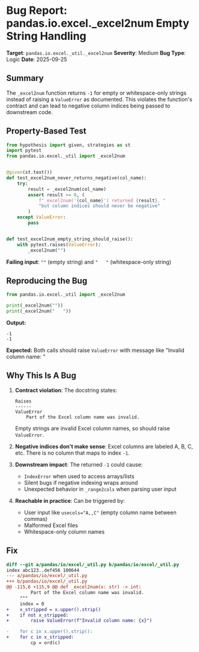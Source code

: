 # Bug Report: pandas.io.excel._excel2num Empty String Handling

**Target**: `pandas.io.excel._util._excel2num`
**Severity**: Medium
**Bug Type**: Logic
**Date**: 2025-09-25

## Summary

The `_excel2num` function returns `-1` for empty or whitespace-only strings instead of raising a `ValueError` as documented. This violates the function's contract and can lead to negative column indices being passed to downstream code.

## Property-Based Test

```python
from hypothesis import given, strategies as st
import pytest
from pandas.io.excel._util import _excel2num


@given(st.text())
def test_excel2num_never_returns_negative(col_name):
    try:
        result = _excel2num(col_name)
        assert result >= 0, (
            f"_excel2num('{col_name}') returned {result}, "
            "but column indices should never be negative"
        )
    except ValueError:
        pass


def test_excel2num_empty_string_should_raise():
    with pytest.raises(ValueError):
        _excel2num("")
```

**Failing input**: `""` (empty string) and `"   "` (whitespace-only string)

## Reproducing the Bug

```python
from pandas.io.excel._util import _excel2num

print(_excel2num(""))
print(_excel2num("   "))
```

**Output:**
```
-1
-1
```

**Expected:** Both calls should raise `ValueError` with message like "Invalid column name: "

## Why This Is A Bug

1. **Contract violation**: The docstring states:
   ```
   Raises
   ------
   ValueError
       Part of the Excel column name was invalid.
   ```
   Empty strings are invalid Excel column names, so should raise `ValueError`.

2. **Negative indices don't make sense**: Excel columns are labeled A, B, C, etc. There is no column that maps to index `-1`.

3. **Downstream impact**: The returned `-1` could cause:
   - `IndexError` when used to access arrays/lists
   - Silent bugs if negative indexing wraps around
   - Unexpected behavior in `_range2cols` when parsing user input

4. **Reachable in practice**: Can be triggered by:
   - User input like `usecols="A,,C"` (empty column name between commas)
   - Malformed Excel files
   - Whitespace-only column names

## Fix

```diff
diff --git a/pandas/io/excel/_util.py b/pandas/io/excel/_util.py
index abc123..def456 100644
--- a/pandas/io/excel/_util.py
+++ b/pandas/io/excel/_util.py
@@ -115,6 +115,9 @@ def _excel2num(x: str) -> int:
         Part of the Excel column name was invalid.
     """
     index = 0
+    x_stripped = x.upper().strip()
+    if not x_stripped:
+        raise ValueError(f"Invalid column name: {x}")

-    for c in x.upper().strip():
+    for c in x_stripped:
         cp = ord(c)